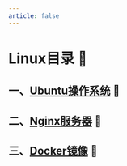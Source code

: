```yaml
---
article: false
---
```

# Linux目录  :love_letter:
## 一、[Ubuntu操作系统](/linux/ubuntu/)  :clown_face:
## 二、[Nginx服务器](/linux/nginx/)  :clown_face:
## 三、[Docker镜像](/linux/docker/)  :clown_face: